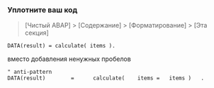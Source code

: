 ### Уплотните ваш код

> [Чистый ABAP] > [Содержание] > [Форматирование] > [Эта секция]

```ABAP
DATA(result) = calculate( items ).
```

вместо добавления ненужных пробелов

```ABAP
" anti-pattern
DATA(result)        =      calculate(    items =   items )   .
```